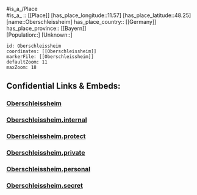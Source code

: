 ﻿---
location: [48.25,11.57] 
mapzoom: [7,12] 
mapmarker: city 
type: City
tags:
- geo/City


SpocWebEntityId: 33043
isDeleted: false
confidential: public

---
#is_a_/Place  
#is_a_ :: [[Place]] 
[has_place_longitude::11.57] 
[has_place_latitude::48.25] 
[name::Oberschleissheim] 
has_place_country:: [[Germany]]  
has_place_province:: [[Bayern]]  
[Population::] 
[Unknown::] 


```leaflet
id: Oberschleissheim
coordinates: [[Oberschleissheim]] 
markerFile: [[Oberschleissheim]] 
defaultZoom: 11 
maxZoom: 18
```


## Confidential Links & Embeds: 

### [Oberschleissheim](/_public/Earth/Continent/Europe/Europe~Central/Germany/Germany~West/Bayern/counties~Bayern/München/cities~München/Oberschleißheim/City/Oberschleissheim.md) 

### [Oberschleissheim.internal](/_internal/Earth/Continent/Europe/Europe~Central/Germany/Germany~West/Bayern/counties~Bayern/München/cities~München/Oberschleißheim/City/Oberschleissheim.internal.md) 

### [Oberschleissheim.protect](/_protect/Earth/Continent/Europe/Europe~Central/Germany/Germany~West/Bayern/counties~Bayern/München/cities~München/Oberschleißheim/City/Oberschleissheim.protect.md) 

### [Oberschleissheim.private](/_private/Earth/Continent/Europe/Europe~Central/Germany/Germany~West/Bayern/counties~Bayern/München/cities~München/Oberschleißheim/City/Oberschleissheim.private.md) 

### [Oberschleissheim.personal](/_personal/Earth/Continent/Europe/Europe~Central/Germany/Germany~West/Bayern/counties~Bayern/München/cities~München/Oberschleißheim/City/Oberschleissheim.personal.md) 

### [Oberschleissheim.secret](/_secret/Earth/Continent/Europe/Europe~Central/Germany/Germany~West/Bayern/counties~Bayern/München/cities~München/Oberschleißheim/City/Oberschleissheim.secret.md) 
